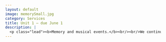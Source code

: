 ```yaml
---
layout: default
image: memorySmall.jpg
category: Services
title: Unit 1 – due June 1
description: |
  <p class="lead"><b>Memory and musical events.</b><br/><br/>We continue to explore the workings of the human auditory system and basic musical concepts.<br/><br/><a href="/unit2/">Read more...</a></p>
---
```

